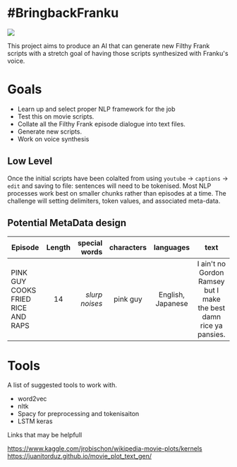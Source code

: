# #BringbackFranku  

  
![](https://i.ytimg.com/vi/lHzMKHrqXSc/maxresdefault.jpg)  
  
This project aims to produce an AI that can generate new Filthy Frank scripts with a stretch goal of having those scripts synthesized with Franku's voice.  

   
# Goals  

- Learn up and select proper NLP framework for the job 
- Test this on movie scripts. 
- Collate all the Filthy Frank episode dialogue into text files.  
- Generate new scripts.  
- Work on voice synthesis 

## Low Level   
  
Once the initial scripts have been colalted from using `youtube` -> `captions` -> `edit` and saving to file: sentences will need to be tokenised. Most NLP processes work best on smaller chunks rather than episodes at a time. The challenge will setting delimiters, token values, and associated meta-data.  

## Potential MetaData design   

| Episode        | Length           | special words  | characters | languages   | text  |
| ------------- |:-------------:| -----:|:-------------:|:-------------:|:-------------:|
| PINK GUY COOKS FRIED RICE AND RAPS   | 14      | *slurp noises*     |   pink guy  |  English, Japanese  |    I ain't no Gordon Ramsey but I make the best damn rice ya pansies. | 

 

# Tools 
  
A list of suggested tools to work with.  
  
- word2vec
- nltk
- Spacy for preprocessing and tokenisaiton
- LSTM keras 


Links that may be helpfull  

https://www.kaggle.com/jrobischon/wikipedia-movie-plots/kernels  
https://juanitorduz.github.io/movie_plot_text_gen/ 
